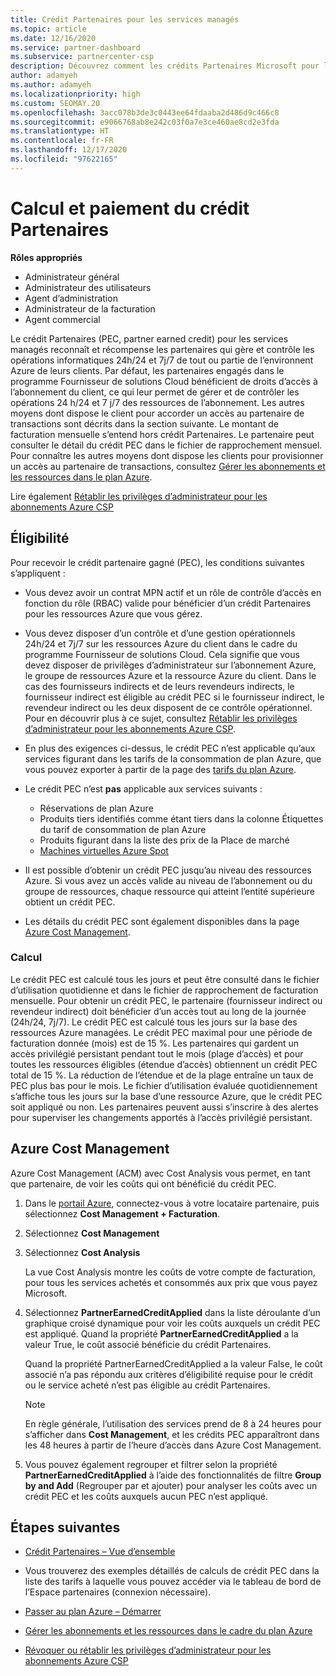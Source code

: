 ```yaml
---
title: Crédit Partenaires pour les services managés
ms.topic: article
ms.date: 12/16/2020
ms.service: partner-dashboard
ms.subservice: partnercenter-csp
description: Découvrez comment les crédits Partenaires Microsoft pour les services managés sont calculés et payés, et comment vérifier que vous êtes éligible.
author: adamyeh
ms.author: adamyeh
ms.localizationpriority: high
ms.custom: SEOMAY.20
ms.openlocfilehash: 3acc078b3de3c0443ee64fdaaba2d486d9c466c8
ms.sourcegitcommit: e9066768ab8e242c03f0a7e3ce460ae8cd2e3fda
ms.translationtype: HT
ms.contentlocale: fr-FR
ms.lasthandoff: 12/17/2020
ms.locfileid: "97622165"
---
```

# <a name="how-the-partner-earned-credit-is-calculated-and-paid"></a>Calcul et paiement du crédit Partenaires

**Rôles appropriés**

- Administrateur général
- Administrateur des utilisateurs
- Agent d’administration
- Administrateur de la facturation
- Agent commercial

Le crédit Partenaires (PEC, partner earned credit) pour les services managés reconnaît et récompense les partenaires qui gère et contrôle les opérations informatiques 24h/24 et 7j/7 de tout ou partie de l’environnent Azure de leurs clients. Par défaut, les partenaires engagés dans le programme Fournisseur de solutions Cloud bénéficient de droits d’accès à l’abonnement du client, ce qui leur permet de gérer et de contrôler les opérations 24 h/24 et 7 j/7 des ressources de l’abonnement. Les autres moyens dont dispose le client pour accorder un accès au partenaire de transactions sont décrits dans la section suivante. Le montant de facturation mensuelle s’entend hors crédit Partenaires. Le partenaire peut consulter le détail du crédit PEC dans le fichier de rapprochement mensuel. Pour connaître les autres moyens dont dispose les clients pour provisionner un accès au partenaire de transactions, consultez [Gérer les abonnements et les ressources dans le plan Azure](azure-plan-manage.md).

Lire également [Rétablir les privilèges d’administrateur pour les abonnements Azure CSP](revoke-reinstate-csp.md)

## <a name="eligibility"></a>Éligibilité

Pour recevoir le crédit partenaire gagné (PEC), les conditions suivantes s’appliquent : 

- Vous devez avoir un contrat MPN actif et un rôle de contrôle d’accès en fonction du rôle (RBAC) valide pour bénéficier d’un crédit Partenaires pour les ressources Azure que vous gérez.

- Vous devez disposer d’un contrôle et d’une gestion opérationnels 24h/24 et 7j/7 sur les ressources Azure du client dans le cadre du programme Fournisseur de solutions Cloud. Cela signifie que vous devez disposer de privilèges d’administrateur sur l’abonnement Azure, le groupe de ressources Azure et la ressource Azure du client. Dans le cas des fournisseurs indirects et de leurs revendeurs indirects, le fournisseur indirect est éligible au crédit PEC si le fournisseur indirect, le revendeur indirect ou les deux disposent de ce contrôle opérationnel. Pour en découvrir plus à ce sujet, consultez [Rétablir les privilèges d’administrateur pour les abonnements Azure CSP](https://docs.microsoft.com/partner-center/revoke-reinstate-csp).

- En plus des exigences ci-dessus, le crédit PEC n’est applicable qu’aux services figurant dans les tarifs de la consommation de plan Azure, que vous pouvez exporter à partir de la page des [tarifs du plan Azure](https://partner.microsoft.com/commerce/sales).

- Le crédit PEC n’est **pas** applicable aux services suivants :
    - Réservations de plan Azure
    - Produits tiers identifiés comme étant tiers dans la colonne Étiquettes du tarif de consommation de plan Azure
    - Produits figurant dans la liste des prix de la Place de marché
    - [Machines virtuelles Azure Spot](https://partner.microsoft.com/resources/collection/azure-spot-in-csp#/)

- Il est possible d’obtenir un crédit PEC jusqu’au niveau des ressources Azure. Si vous avez un accès valide au niveau de l’abonnement ou du groupe de ressources, chaque ressource qui atteint l’entité supérieure obtient un crédit PEC.

- Les détails du crédit PEC sont également disponibles dans la page [Azure Cost Management](https://docs.microsoft.com/azure/cost-management-billing/costs/get-started-partners).

### <a name="calculation"></a>Calcul

Le crédit PEC est calculé tous les jours et peut être consulté dans le fichier d’utilisation quotidienne et dans le fichier de rapprochement de facturation mensuelle. Pour obtenir un crédit PEC, le partenaire (fournisseur indirect ou revendeur indirect) doit bénéficier d’un accès tout au long de la journée (24h/24, 7j/7). Le crédit PEC est calculé tous les jours sur la base des ressources Azure managées. Le crédit PEC maximal pour une période de facturation donnée (mois) est de 15 %. Les partenaires qui gardent un accès privilégié persistant pendant tout le mois (plage d’accès) et pour toutes les ressources éligibles (étendue d’accès) obtiennent un crédit PEC total de 15 %. La réduction de l’étendue et de la plage entraîne un taux de PEC plus bas pour le mois. Le fichier d’utilisation évaluée quotidiennement s’affiche tous les jours sur la base d’une ressource Azure, que le crédit PEC soit appliqué ou non. Les partenaires peuvent aussi s’inscrire à des alertes pour superviser les changements apportés à l’accès privilégié persistant.

## <a name="azure-cost-management"></a>Azure Cost Management

Azure Cost Management (ACM) avec Cost Analysis vous permet, en tant que partenaire, de voir les coûts qui ont bénéficié du crédit PEC.  

1. Dans le [portail Azure](https://portal.azure.com), connectez-vous à votre locataire partenaire, puis sélectionnez **Cost Management + Facturation**.

2. Sélectionnez **Cost Management**

3. Sélectionnez **Cost Analysis**

   La vue Cost Analysis montre les coûts de votre compte de facturation, pour tous les services achetés et consommés aux prix que vous payez Microsoft.

4. Sélectionnez **PartnerEarnedCreditApplied** dans la liste déroulante d’un graphique croisé dynamique pour voir les coûts auxquels un crédit PEC est appliqué. Quand la propriété **PartnerEarnedCreditApplied** a la valeur True, le coût associé bénéficie du crédit Partenaires. 

   Quand la propriété PartnerEarnedCreditApplied a la valeur False, le coût associé n’a pas répondu aux critères d’éligibilité requise pour le crédit ou le service acheté n’est pas éligible au crédit Partenaires.

   >[!NOTE] 
   >En règle générale, l’utilisation des services prend de 8 à 24 heures pour s’afficher dans **Cost Management**, et les crédits PEC apparaîtront dans les 48 heures à partir de l’heure d’accès dans Azure Cost Management.

5. Vous pouvez également regrouper et filtrer selon la propriété **PartnerEarnedCreditApplied** à l’aide des fonctionnalités de filtre **Group by and Add** (Regrouper par et ajouter) pour analyser les coûts avec un crédit PEC et les coûts auxquels aucun PEC n’est appliqué.

## <a name="next-steps"></a>Étapes suivantes

- [Crédit Partenaires – Vue d’ensemble](partner-earned-credit.md)

- Vous trouverez des exemples détaillés de calculs de crédit PEC dans la liste des tarifs à laquelle vous pouvez accéder via le tableau de bord de l’Espace partenaires (connexion nécessaire).

- [Passer au plan Azure – Démarrer](azure-plan-get-started.md)

- [Gérer les abonnements et les ressources dans le cadre du plan Azure](azure-plan-manage.md)

- [Révoquer ou rétablir les privilèges d’administrateur pour les abonnements Azure CSP](revoke-reinstate-csp.md)
